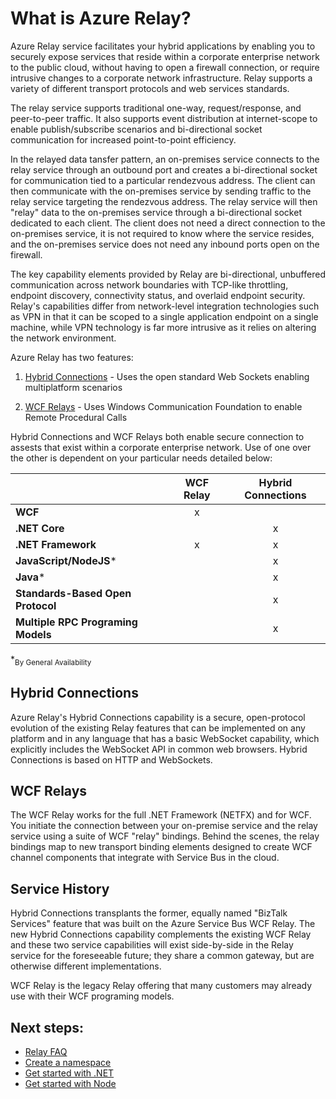 <properties
	pageTitle="What is Azure relay? | Microsoft Azure"
	description="Overview of Azure Relay"
	services="service-bus"
	documentationCenter=".net"
	authors="banisadr"
	manager="timlt"
	editor="" />

<tags
	ms.service="service-bus"
	ms.workload="na"
	ms.tgt_pltfrm="na"
	ms.devlang="multiple"
	ms.topic="article"
	ms.date="10/28/2016"
	ms.author="babanisa" />

# What is Azure Relay?

Azure Relay service facilitates your hybrid applications by enabling you to securely expose services that reside within a corporate enterprise network to the public cloud, without having to open a firewall connection, or require intrusive changes to a corporate network infrastructure. Relay supports a variety of different transport protocols and web services standards.

The relay service supports traditional one-way, request/response, and peer-to-peer traffic. It also supports event distribution at internet-scope to enable publish/subscribe scenarios and bi-directional socket communication for increased point-to-point efficiency. 

In the relayed data tansfer pattern, an on-premises service connects to the relay service through an outbound port and creates a bi-directional socket for communication tied to a particular rendezvous address. The client can then communicate with the on-premises service by sending traffic to the relay service targeting the rendezvous address. The relay service will then "relay" data to the on-premises service through a bi-directional socket dedicated to each client. The client does not need a direct connection to the on-premises service, it is not required to know where the service resides, and the on-premises service does not need any inbound ports open on the firewall.

The key capability elements provided by Relay are bi-directional, unbuffered communication across network boundaries with TCP-like throttling, endpoint discovery, connectivity status, and overlaid endpoint security. Relay's capabilities differ from network-level integration technologies such as VPN in that it can be scoped to a single application endpoint on a single machine, while VPN technology is far more intrusive as it relies on altering the network environment.

Azure Relay has two features:

1. [Hybrid Connections](#hybrid-connections) - Uses the open standard Web Sockets enabling multiplatform scenarios

2. [WCF Relays](#wcf-relays) - Uses Windows Communication Foundation to enable Remote Procedural Calls

Hybrid Connections and WCF Relays both enable secure connection to assests that exist within a corporate enterprise network. Use of one over the other is dependent on your particular needs detailed below:

|                                    | WCF Relay | Hybrid Connections |
| ---------------------------------- |:---------:|:------------------:|
| **WCF**                            |     x     |                    |
| **.NET Core**                      |           |         x          |
| **.NET Framework**                 |     x     |         x          |
| **JavaScript/NodeJS***             |           |         x          |
| **Java***                          |           |         x          |
| **Standards-Based Open Protocol**  |           |         x          |
| **Multiple RPC Programing Models** |           |         x          |
*<sub>By General Availability</sub>

## Hybrid Connections

Azure Relay's Hybrid Connections capability is a secure, open-protocol evolution of the existing Relay features that can be implemented on any platform and in any language that has a basic WebSocket capability, which explicitly includes the WebSocket API in common web browsers. Hybrid Connections is based on HTTP and WebSockets.

## WCF Relays

The WCF Relay works for the full .NET Framework (NETFX) and for WCF. You initiate the connection between your on-premise service and the relay service using a suite of WCF "relay" bindings. Behind the scenes, the relay bindings map to new transport binding elements designed to create WCF channel components that integrate with Service Bus in the cloud.

## Service History

Hybrid Connections transplants the former, equally named "BizTalk Services" feature that was built on the Azure Service Bus WCF Relay. The new Hybrid Connections capability complements the existing WCF Relay and these two service capabilities will exist side-by-side in the Relay service for the foreseeable future; they share a common gateway, but are otherwise different implementations.

WCF Relay is the legacy Relay offering that many customers may already use with their WCF programing models.

## Next steps:

- [Relay FAQ](relay-faq.md)
- [Create a namespace](relay-create-namespace-portal.md)
- [Get started with .NET](relay-hybrid-connections-dotnet-get-started.md)
- [Get started with Node](relay-hybrid-connections-node-get-started.md)
